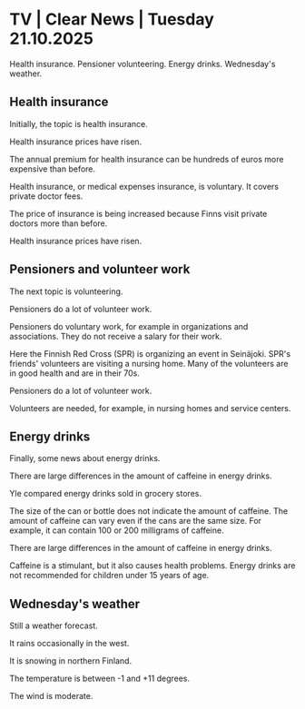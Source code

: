 # TV | Clear News | Tuesday 21.10.2025

Health insurance. Pensioner volunteering. Energy drinks. Wednesday's weather.

## Health insurance

Initially, the topic is health insurance.

Health insurance prices have risen.

The annual premium for health insurance can be hundreds of euros more expensive than before.

Health insurance, or medical expenses insurance, is voluntary. It covers private doctor fees.

The price of insurance is being increased because Finns visit private doctors more than before.

Health insurance prices have risen.

## Pensioners and volunteer work

The next topic is volunteering.

Pensioners do a lot of volunteer work.

Pensioners do voluntary work, for example in organizations and associations. They do not receive a salary for their work.

Here the Finnish Red Cross (SPR) is organizing an event in Seinäjoki. SPR's friends' volunteers are visiting a nursing home. Many of the volunteers are in good health and are in their 70s.

Pensioners do a lot of volunteer work.

Volunteers are needed, for example, in nursing homes and service centers.

## Energy drinks

Finally, some news about energy drinks.

There are large differences in the amount of caffeine in energy drinks.

Yle compared energy drinks sold in grocery stores.

The size of the can or bottle does not indicate the amount of caffeine. The amount of caffeine can vary even if the cans are the same size. For example, it can contain 100 or 200 milligrams of caffeine.

There are large differences in the amount of caffeine in energy drinks.

Caffeine is a stimulant, but it also causes health problems. Energy drinks are not recommended for children under 15 years of age.

## Wednesday's weather

Still a weather forecast.

It rains occasionally in the west.

It is snowing in northern Finland.

The temperature is between -1 and +11 degrees.

The wind is moderate.
